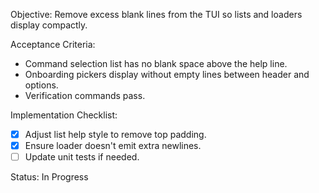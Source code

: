 Objective: Remove excess blank lines from the TUI so lists and loaders display compactly.

Acceptance Criteria:
- Command selection list has no blank space above the help line.
- Onboarding pickers display without empty lines between header and options.
- Verification commands pass.

Implementation Checklist:
- [x] Adjust list help style to remove top padding.
- [x] Ensure loader doesn't emit extra newlines.
- [ ] Update unit tests if needed.

Status: In Progress
